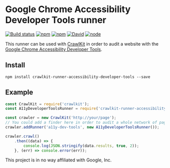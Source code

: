# Google Chrome Accessibility Developer Tools runner
[![Build status](https://img.shields.io/travis/crawlkit/runner-accessibility-developer-tools/master.svg)](https://travis-ci.org/crawlkit/runner-accessibility-developer-tools)
[![npm](https://img.shields.io/npm/v/crawlkit-runner-accessibility-developer-tools.svg)](https://www.npmjs.com/package/crawlkit-runner-accessibility-developer-tools)
[![npm](https://img.shields.io/npm/l/crawlkit-runner-accessibility-developer-tools.svg)]()
[![David](https://img.shields.io/david/crawlkit/runner-accessibility-developer-tools.svg)]()
[![node](https://img.shields.io/node/v/crawlkit-runner-accessibility-developer-tools.svg)]()

This runner can be used with [CrawlKit](https://github.com/crawlkit/crawlkit) in order to audit a website with the [Google Chrome Accessibility Developer Tools](https://github.com/GoogleChrome/accessibility-developer-tools).

## Install
```console
npm install crawlkit-runner-accessibility-developer-tools --save
```

## Example
```javascript
const CrawlKit = require('crawlkit');
const A11yDeveloperToolsRunner = require('crawlkit-runner-accessibility-developer-tools');

const crawler = new CrawlKit('http://your/page');
// You could add a finder here in order to audit a whole network of pages
crawler.addRunner('a11y-dev-tools', new A11yDeveloperToolsRunner());

crawler.crawl()
    .then((data) => {
        console.log(JSON.stringify(data.results, true, 2));
    }, (err) => console.error(err));
```

This project is in no way affiliated with Google, Inc.
